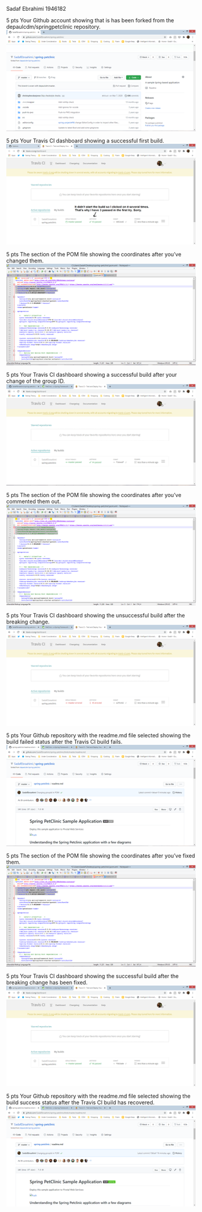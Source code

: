 Sadaf Ebrahimi 1946182

5 pts Your Github account showing that is has been forked from the depaulcdm/springpetclinic
repository.
![1](https://github.com/SadafEbraahimi/spring-petclinic/blob/master/figures/1.PNG)

5 pts Your Travis CI dashboard showing a successful first build.
![2](https://github.com/SadafEbraahimi/spring-petclinic/blob/master/figures/2.PNG)

5 pts The section of the POM file showing the coordinates after you’ve changed them.
![3](https://github.com/SadafEbraahimi/spring-petclinic/blob/master/figures/3.PNG)

5 pts Your Travis CI dashboard showing a successful build after your change of the group
ID.
![4](https://github.com/SadafEbraahimi/spring-petclinic/blob/master/figures/4.PNG)

5 pts The section of the POM file showing the coordinates after you’ve commented them
out.
![5](https://github.com/SadafEbraahimi/spring-petclinic/blob/master/figures/5.PNG)

5 pts Your Travis CI dashboard showing the unsuccessful build after the breaking change.
![6](https://github.com/SadafEbraahimi/spring-petclinic/blob/master/figures/6.PNG)

5 pts Your Github repository with the readme.md file selected showing the build failed
status after the Travis CI build fails.
![7](https://github.com/SadafEbraahimi/spring-petclinic/blob/master/figures/7.PNG)

5 pts The section of the POM file showing the coordinates after you’ve fixed them.
![8](https://github.com/SadafEbraahimi/spring-petclinic/blob/master/figures/8.PNG)

5 pts Your Travis CI dashboard showing the successful build after the breaking change has
been fixed.
![9](https://github.com/SadafEbraahimi/spring-petclinic/blob/master/figures/9.PNG)

5 pts Your Github repository with the readme.md file selected showing the build success
status after the Travis CI build has recovered.
![10](https://github.com/SadafEbraahimi/spring-petclinic/blob/master/figures/10.PNG)

